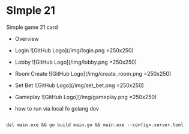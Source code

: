 # SImple 21

Simple game 21 card

* Overview

- Login
![GitHub Logo](/img/login.png =250x250)

- Lobby
![GitHub Logo](/img/lobby.png =250x250)

- Room Create
![GitHub Logo](/img/create_room.png =250x250)

- Set Bet
![GitHub Logo](/img/set_bet.png =250x250)

- Gameplay
![GitHub Logo](/img/gameplay.png =250x250)

* how to run via local fo golang dev

```

del main.exe && go build main.go && main.exe --config=.server.toml

```